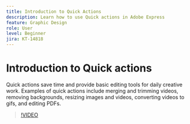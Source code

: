 ```yaml
---
title: Introduction to Quick Actions
description: Learn how to use Quick actions in Adobe Express
feature: Graphic Design
role: User
level: Beginner
jira: KT-14818
---
```

# Introduction to Quick actions

Quick actions save time and provide basic editing tools for daily creative work. Examples of quick actions include merging and trimming videos, removing backgrounds, resizing images and videos, converting videos to gifs, and editing PDFs.

>[!VIDEO](https://video.tv.adobe.com/v/3426925?quality=12&learn=on&hidetitle=true)
